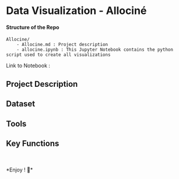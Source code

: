 # Data Visualization - Allociné

#### Structure of the Repo
```
Allocine/
    - Allocine.md : Project description
    - allocine.ipynb : This Jupyter Notebook contains the python script used to create all visualizations
```

Link to Notebook : []()

## Project Description

## Dataset

## Tools

## Key Functions


<br>
<br>
*Enjoy ! 🎉*
